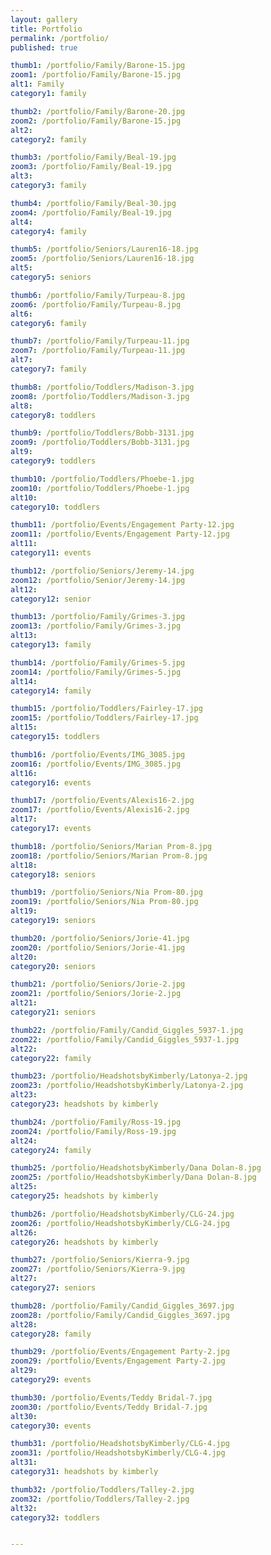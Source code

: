 ```yaml
---
layout: gallery
title: Portfolio
permalink: /portfolio/
published: true

thumb1: /portfolio/Family/Barone-15.jpg
zoom1: /portfolio/Family/Barone-15.jpg
alt1: Family
category1: family

thumb2: /portfolio/Family/Barone-20.jpg
zoom2: /portfolio/Family/Barone-15.jpg
alt2: 
category2: family

thumb3: /portfolio/Family/Beal-19.jpg
zoom3: /portfolio/Family/Beal-19.jpg
alt3: 
category3: family

thumb4: /portfolio/Family/Beal-30.jpg
zoom4: /portfolio/Family/Beal-19.jpg
alt4: 
category4: family

thumb5: /portfolio/Seniors/Lauren16-18.jpg
zoom5: /portfolio/Seniors/Lauren16-18.jpg
alt5: 
category5: seniors

thumb6: /portfolio/Family/Turpeau-8.jpg
zoom6: /portfolio/Family/Turpeau-8.jpg
alt6: 
category6: family

thumb7: /portfolio/Family/Turpeau-11.jpg
zoom7: /portfolio/Family/Turpeau-11.jpg
alt7: 
category7: family

thumb8: /portfolio/Toddlers/Madison-3.jpg
zoom8: /portfolio/Toddlers/Madison-3.jpg
alt8: 
category8: toddlers

thumb9: /portfolio/Toddlers/Bobb-3131.jpg
zoom9: /portfolio/Toddlers/Bobb-3131.jpg
alt9: 
category9: toddlers

thumb10: /portfolio/Toddlers/Phoebe-1.jpg
zoom10: /portfolio/Toddlers/Phoebe-1.jpg
alt10: 
category10: toddlers

thumb11: /portfolio/Events/Engagement Party-12.jpg
zoom11: /portfolio/Events/Engagement Party-12.jpg
alt11: 
category11: events

thumb12: /portfolio/Seniors/Jeremy-14.jpg
zoom12: /portfolio/Senior/Jeremy-14.jpg
alt12: 
category12: senior

thumb13: /portfolio/Family/Grimes-3.jpg
zoom13: /portfolio/Family/Grimes-3.jpg
alt13: 
category13: family

thumb14: /portfolio/Family/Grimes-5.jpg
zoom14: /portfolio/Family/Grimes-5.jpg
alt14: 
category14: family

thumb15: /portfolio/Toddlers/Fairley-17.jpg
zoom15: /portfolio/Toddlers/Fairley-17.jpg
alt15: 
category15: toddlers

thumb16: /portfolio/Events/IMG_3085.jpg
zoom16: /portfolio/Events/IMG_3085.jpg
alt16: 
category16: events

thumb17: /portfolio/Events/Alexis16-2.jpg
zoom17: /portfolio/Events/Alexis16-2.jpg
alt17: 
category17: events

thumb18: /portfolio/Seniors/Marian Prom-8.jpg
zoom18: /portfolio/Seniors/Marian Prom-8.jpg
alt18: 
category18: seniors

thumb19: /portfolio/Seniors/Nia Prom-80.jpg
zoom19: /portfolio/Seniors/Nia Prom-80.jpg
alt19: 
category19: seniors

thumb20: /portfolio/Seniors/Jorie-41.jpg
zoom20: /portfolio/Seniors/Jorie-41.jpg
alt20: 
category20: seniors

thumb21: /portfolio/Seniors/Jorie-2.jpg
zoom21: /portfolio/Seniors/Jorie-2.jpg
alt21: 
category21: seniors

thumb22: /portfolio/Family/Candid_Giggles_5937-1.jpg
zoom22: /portfolio/Family/Candid_Giggles_5937-1.jpg
alt22: 
category22: family

thumb23: /portfolio/HeadshotsbyKimberly/Latonya-2.jpg
zoom23: /portfolio/HeadshotsbyKimberly/Latonya-2.jpg
alt23: 
category23: headshots by kimberly

thumb24: /portfolio/Family/Ross-19.jpg
zoom24: /portfolio/Family/Ross-19.jpg
alt24: 
category24: family

thumb25: /portfolio/HeadshotsbyKimberly/Dana Dolan-8.jpg
zoom25: /portfolio/HeadshotsbyKimberly/Dana Dolan-8.jpg
alt25: 
category25: headshots by kimberly

thumb26: /portfolio/HeadshotsbyKimberly/CLG-24.jpg
zoom26: /portfolio/HeadshotsbyKimberly/CLG-24.jpg
alt26: 
category26: headshots by kimberly

thumb27: /portfolio/Seniors/Kierra-9.jpg
zoom27: /portfolio/Seniors/Kierra-9.jpg
alt27: 
category27: seniors

thumb28: /portfolio/Family/Candid_Giggles_3697.jpg
zoom28: /portfolio/Family/Candid_Giggles_3697.jpg
alt28: 
category28: family

thumb29: /portfolio/Events/Engagement Party-2.jpg
zoom29: /portfolio/Events/Engagement Party-2.jpg
alt29: 
category29: events

thumb30: /portfolio/Events/Teddy Bridal-7.jpg
zoom30: /portfolio/Events/Teddy Bridal-7.jpg
alt30: 
category30: events

thumb31: /portfolio/HeadshotsbyKimberly/CLG-4.jpg
zoom31: /portfolio/HeadshotsbyKimberly/CLG-4.jpg
alt31: 
category31: headshots by kimberly

thumb32: /portfolio/Toddlers/Talley-2.jpg
zoom32: /portfolio/Toddlers/Talley-2.jpg
alt32: 
category32: toddlers


---
```

